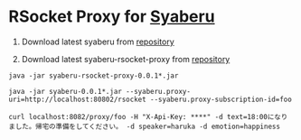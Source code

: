 # RSocket Proxy for [Syaberu](https://github.com/making/syaberu)

1. Download latest syaberu from [repository](https://oss.sonatype.org/content/repositories/snapshots/am/ik/lab/syaberu-rsocket-proxy/0.0.1-SNAPSHOT) 

1. Download latest syaberu-rsocket-proxy from [repository](https://oss.sonatype.org/content/repositories/snapshots/am/ik/lab/syaberu-rsocket-proxy/0.0.1-SNAPSHOT) 

```
java -jar syaberu-rsocket-proxy-0.0.1*.jar

java -jar syaberu-0.0.1*.jar --syaberu.proxy-uri=http://localhost:80802/rsocket --syaberu.proxy-subscription-id=foo 
```

```
curl localhost:8082/proxy/foo -H "X-Api-Key: ****" -d text=18:00になりました。帰宅の準備をしてください。 -d speaker=haruka -d emotion=happiness
```